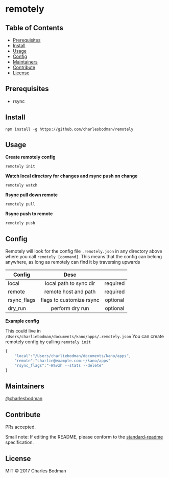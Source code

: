 # remotely

## Table of Contents

- [Prerequisites](#prerequisites)
- [Install](#install)
- [Usage](#usage)
- [Config](#config)
- [Maintainers](#maintainers)
- [Contribute](#contribute)
- [License](#license)

## Prerequisites
- rsync

## Install
```
npm install -g https://github.com/charlesbodman/remotely
```

## Usage

**Create remotely config**
```
remotely init
```

**Watch local directory for changes and rsync push on change**
```
remotely watch
```

**Rsync pull down remote**
```
remotely pull
```

**Rsync push to remote**
```
remotely push
```

## Config
Remotely will look for the config file `.remotely.json` in any directory above where you call `remotely [command]`.
This means that the config can belong anywhere, as long as remotely can find it by traversing upwards

| Config        | Desc         |                |
| ------------- |:-------------:|:-------------:|
| local         | local path to sync dir | required |
| remote      | remote host and path | required |
| rsync_flags | flags to customize rsync  | optional |
| dry_run | perform dry run | optional |

**Example config**

This could live in `/Users/charliebodman/documents/kano/apps/.remotely.json` 
You can create remotely config by calling `remotely init`
```javascript
{
    "local":"/Users/charliebodman/documents/kano/apps", 
    "remote":"charlie@example.com:~/kano/apps"
    "rsync_flags":"-Wavzh --stats --delete"
}
```

## Maintainers

[@charlesbodman](https://github.com/@charlesbodman)

## Contribute

PRs accepted.

Small note: If editing the README, please conform to the [standard-readme](https://github.com/RichardLitt/standard-readme) specification.

## License

MIT © 2017 Charles Bodman
